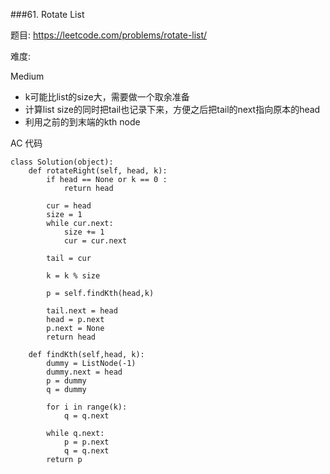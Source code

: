 
###61. Rotate List


题目:
<https://leetcode.com/problems/rotate-list/>


难度:

Medium

- k可能比list的size大，需要做一个取余准备
- 计算list size的同时把tail也记录下来，方便之后把tail的next指向原本的head
- 利用之前的到末端的kth node


AC 代码

```
class Solution(object):
    def rotateRight(self, head, k):
    	if head == None or k == 0 :
    		return head

    	cur = head
    	size = 1
    	while cur.next:
    		size += 1
    		cur = cur.next

    	tail = cur

    	k = k % size

        p = self.findKth(head,k)

        tail.next = head
        head = p.next
        p.next = None
        return head

    def findKth(self,head, k):
        dummy = ListNode(-1)
        dummy.next = head
        p = dummy
        q = dummy
        
        for i in range(k):
            q = q.next
            
        while q.next:
            p = p.next
            q = q.next
        return p
```


